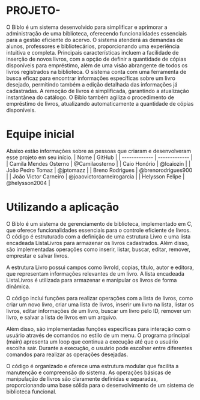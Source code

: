 # PROJETO-

O Biblo é um sistema desenvolvido para simplificar e aprimorar a administração de uma biblioteca, oferecendo funcionalidades essenciais para a gestão eficiente do acervo. O sistema atenderá as demandas de alunos, professores e bibliotecários, proporcionando uma experiência intuitiva e completa. Principais características incluem a facilidade de inserção de novos livros, com a opção de definir a quantidade de cópias disponíveis para empréstimo, além de uma visão abrangente de todos os livros registrados na biblioteca. O sistema conta com uma ferramenta de busca eficaz para encontrar informações específicas sobre um livro desejado, permitindo também a edição detalhada das informações já cadastradas. A remoção de livros é simplificada, garantindo a atualização instantânea do catálogo. O Biblo também agiliza o procedimento de empréstimo de livros, atualizando automaticamente a quantidade de cópias disponíveis.  

# Equipe inicial
Abaixo estão informações sobre as pessoas que criaram e desenvolveram esse projeto em seu início. 
| Nome          | GitHub        | 
| ------------- | ------------- |
| Camila Mendes Osterno  | @Camilaosterno  |
| Caio Honório  | @lcaiozin  |
| João Pedro Tomaz  | @jptomazz  |
| Breno Rodrigues  | @brenorodrigues900  |
| João Victor Carneiro  | @joaovictorcarneirogarcia  |
| Helysson Felipe  | @helysson2004  |

# Utilizando a aplicação
O Biblo é um sistema de gerenciamento de biblioteca, implementado em C, que oferece funcionalidades essenciais para o controle eficiente de livros. O código é estruturado com a definição de uma estrutura Livro e uma lista encadeada ListaLivros para armazenar os livros cadastrados. Além disso, são implementadas operações como inserir, listar, buscar, editar, remover, emprestar e salvar livros.

A estrutura Livro possui campos como livroId, copias, titulo, autor e editora, que representam informações relevantes de um livro. A lista encadeada ListaLivros é utilizada para armazenar e manipular os livros de forma dinâmica.

O código inclui funções para realizar operações com a lista de livros, como criar um novo livro, criar uma lista de livros, inserir um livro na lista, listar os livros, editar informações de um livro, buscar um livro pelo ID, remover um livro, e salvar a lista de livros em um arquivo.

Além disso, são implementadas funções específicas para interação com o usuário através de comandos no estilo de um menu. O programa principal (main) apresenta um loop que continua a execução até que o usuário escolha sair. Durante a execução, o usuário pode escolher entre diferentes comandos para realizar as operações desejadas.

O código é organizado e oferece uma estrutura modular que facilita a manutenção e compreensão do sistema. As operações básicas de manipulação de livros são claramente definidas e separadas, proporcionando uma base sólida para o desenvolvimento de um sistema de biblioteca funcional.







